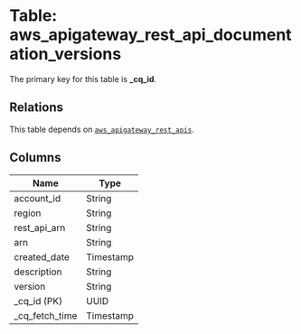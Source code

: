 # Table: aws_apigateway_rest_api_documentation_versions


The primary key for this table is **_cq_id**.

## Relations
This table depends on [`aws_apigateway_rest_apis`](aws_apigateway_rest_apis.md).

## Columns
| Name          | Type          |
| ------------- | ------------- |
|account_id|String|
|region|String|
|rest_api_arn|String|
|arn|String|
|created_date|Timestamp|
|description|String|
|version|String|
|_cq_id (PK)|UUID|
|_cq_fetch_time|Timestamp|